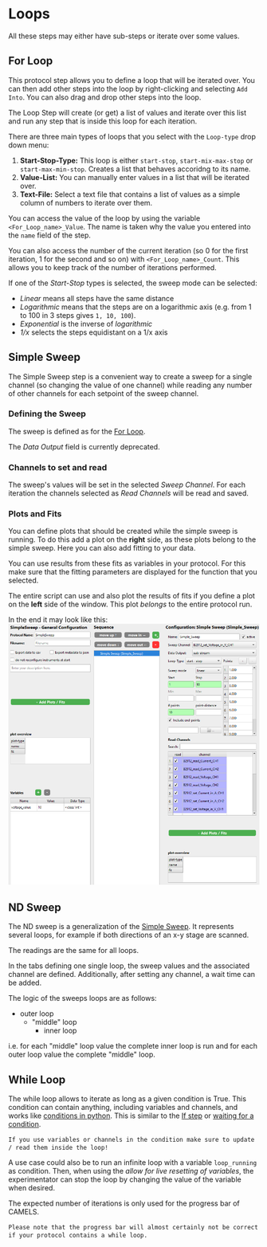 # Loops
All these steps may either have sub-steps or iterate over some values.

## For Loop

This protocol step allows you to define a loop that will be iterated over. You can then add other steps into the loop by right-clicking and selecting `Add Into`. You can also drag and drop other steps into the loop.

The Loop Step will create (or get) a list of values and iterate over this list and run any step that is inside this loop for each iteration.

There are three main types of loops that you select with the `Loop-type` drop down menu:

1. **Start-Stop-Type:** This loop is either `start-stop`, `start-mix-max-stop` or `start-max-min-stop`. Creates a list that behaves accoridng to its name.
2. **Value-List:** You can manually enter values in a list that will be iterated over.
3. **Text-File:** Select a text file that contains a list of values as a simple column of numbers to iterate over them.

You can access the value of the loop by using the variable `<For_Loop_name>_Value`. The name is taken why the value you entered into the `name` field of the step. 

You can also access the number of the current iteration (so 0 for the first iteration, 1 for the second and so on) with `<For_Loop_name>_Count`. This allows you to keep track of the number of iterations performed. 

If one of the _Start-Stop_ types is selected, the sweep mode can be selected:
- _Linear_ means all steps have the same distance
- _Logarithmic_ means that the steps are on a logarithmic axis (e.g. from 1 to 100 in 3 steps gives `1, 10, 100`).
- _Exponential_ is the inverse of _logarithmic_
- _1/x_ selects the steps equidistant on a 1/x axis



## Simple Sweep

The Simple Sweep step is a convenient way to create a sweep for a single channel (so changing the value of one channel) while reading any number of other channels for each setpoint of the sweep channel.

### Defining the Sweep

The sweep is defined as for the [For Loop](#for-loop).

The _Data Output_ field is currently deprecated.

### Channels to set and read
The sweep's values will be set in the selected _Sweep Channel_. For each iteration the channels selected as _Read Channels_ will be read and saved.

### Plots and Fits

You can define plots that should be created while the simple sweep is running. To do this add a plot on the **right** side, as these plots belong to the simple sweep. Here you can also add fitting to your data.

You can use results from these fits as variables in your protocol. For this make sure that the fitting parameters are displayed for the function that you selected.

The entire script can use and also plot the results of fits if you define a plot on the **left** side of the window. This plot *belongs* to the entire protocol run.

In the end it may look like this:
![GUI of the simple sweep step with example parameters](images/image-3.png)


## ND Sweep
The ND sweep is a generalization of the [Simple Sweep](#simple-sweep).
It represents several loops, for example if both directions of an x-y stage are scanned.

The readings are the same for all loops.

In the tabs defining one single loop, the sweep values and the associated channel are defined. Additionally, after setting any channel, a wait time can be added.

The logic of the sweeps loops are as follows:
- outer loop
    - "middle" loop
        - inner loop

i.e. for each "middle" loop value the complete inner loop is run and for each outer loop value the complete "middle" loop.

## While Loop
The while loop allows to iterate as long as a given condition is True.
This condition can contain anything, including variables and channels, and works like [conditions in python](https://www.learnpython.org/en/Conditions). This is similar to the [If step](step_If.md#if-step) or [waiting for a condition](step_Wait.md#wait-for-condition).

```{note}
If you use variables or channels in the condition make sure to update / read them inside the loop!
```

A use case could also be to run an infinite loop with a variable `loop_running` as condition. Then, when using the _allow for live resetting of variables_, the experimentator can stop the loop by changing the value of the variable when desired.

The expected number of iterations is only used for the progress bar of CAMELS.

```{note}
Please note that the progress bar will almost certainly not be correct if your protocol contains a while loop.
```